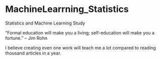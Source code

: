 # MachineLearrning_Statistics
Statistics and Machine Learning Study


“Formal education will make you a living; self-education will make you a fortune.” – Jim Rohn

I believe creating even one work will teach me a lot compared to reading thousand articles in a year.
